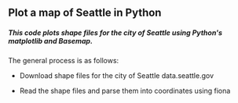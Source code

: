 ## Plot a map of Seattle in Python

##### This code plots shape files for the city of Seattle using Python's matplotlib and Basemap.  
The general process is as follows:


* Download shape files for the city of Seattle data.seattle.gov

* Read the shape files and parse them into coordinates using fiona

